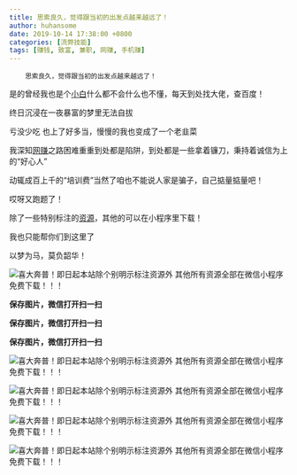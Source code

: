 ```yaml
---
title: 思索良久，觉得跟当初的出发点越来越远了！
author: huhansome
date: 2019-10-14 17:38:00 +0800
categories: [流弊技能]
tags: [赚钱, 致富, 兼职, 网赚, 手机赚]
---
```



        思索良久，觉得跟当初的出发点越来越远了！

是的曾经我也是个[小白](http://www.yi09.cn/tags/%E5%B0%8F%E7%99%BD/)什么都不会什么也不懂，每天到处找大佬，查百度！

终日沉浸在一夜暴富的梦里无法自拔

亏没少吃 也上了好多当，慢慢的我也变成了一个老韭菜  

我深知[网赚](http://www.yi09.cn/tags/%E7%BD%91%E8%B5%9A/)之路困难重重到处都是陷阱，到处都是一些拿着镰刀，秉持着诚信为上的“好心人”

动辄成百上千的“培训费”当然了咱也不能说人家是骗子，自己掂量掂量吧！

  

哎呀又跑题了！

除了一些特别标注的[资源](http://www.yi09.cn/tags/%E8%B5%84%E6%BA%90/)，其他的可以在小程序里下载！

我也只能帮你们到这里了

以梦为马，莫负韶华！

  

![喜大奔普！即日起本站除个别明示标注资源外
其他所有资源全部在微信小程序免费下载！！！](http://www.yi09.cn/zb_users/upload/2021/10/202110071633620408521873.jpg)

  

  

 **保存图片，微信打开扫一扫**

 **保存图片，微信打开扫一扫**

 **保存图片，微信打开扫一扫**

  

  

![喜大奔普！即日起本站除个别明示标注资源外
其他所有资源全部在微信小程序免费下载！！！](http://www.yi09.cn/zb_users/upload/2021/10/202110071633620061690066.png)

![喜大奔普！即日起本站除个别明示标注资源外
其他所有资源全部在微信小程序免费下载！！！](http://www.yi09.cn/zb_users/upload/2021/10/202110071633620103691553.jpg)

![喜大奔普！即日起本站除个别明示标注资源外
其他所有资源全部在微信小程序免费下载！！！](http://www.yi09.cn/zb_users/upload/2021/10/202110071633620103227113.jpg)

![喜大奔普！即日起本站除个别明示标注资源外
其他所有资源全部在微信小程序免费下载！！！](http://www.yi09.cn/zb_users/upload/2021/10/202110071633620103228410.jpg)

  

